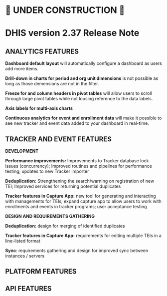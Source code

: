 # 🚧 UNDER CONSTRUCTION 🚧

# DHIS version 2.37 Release Note


## ANALYTICS FEATURES

**Dashboard default layout** will automatically configure a dashboard as users add more items.

**Drill-down in charts for period and org unit dimensions** is not possible as long as those demensions are not in the filter.

**Freeze for and column headers in pivot tables** will allow users to scroll through large pivot tables while not loosing reference to the data labels.

**Axis labels for multi-axis charts** 

**Continuous analytics for event and enrollment data** will make it possible to see new tracker and event data added to your dashboard in real-time. 



## TRACKER AND EVENT FEATURES

**DEVELOPMENT**

**Performance improvements:** Improvements to Tracker database lock issues (concurrency); Improved routines and pipelines for performance testing; updates to new Tracker importer

**Deduplication:** Strengthening the search/warning on registration of new TEI; Improved services for returning potential duplicates

**Tracker features in Capture App:** new tool for generating and interacting with managements for TEIs; expand capture app to allow users to work with enrollments and events in tracker programs; user acceptance testing

**DESIGN AND REQUIREMENTS GATHERING**

**Deduplication:** design for merging of identified duplicates

**Tracker features in Capture App:** requirements for editing multiple TEIs in a line-listed format

**Sync**: requirements gathering and design for improved sync between instances / servers

## PLATFORM FEATURES


## API FEATURES

